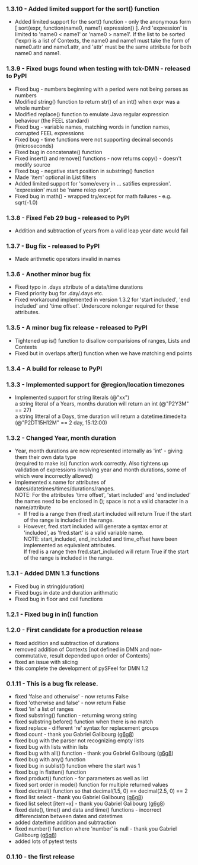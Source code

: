 ### 1.3.10 - Added limited support for the sort() function
 - Added limited support for the sort() function - only the anonymous form [ sort(expr, function(name0, name1) expression)) ]. And 'expression' is limited to 'name0 < name1' or 'name0 > name1'. If the list to be sorted ('expr) is a list of Contexts, the name0 and name1 must take the form of name0.attr and name1.attr, and 'attr' must be the same attribute for both name0 and name1.
### 1.3.9 - Fixed bugs found when testing with tck-DMN - released to PyPI
 - Fixed bug - numbers beginning with a period were not being parses as numbers
 - Modified string() function to return str() of an int() when expr was a whole number
 - Modified replace() function to emulate Java regular expression behaviour (the FEEL standard)
 - Fixed bug - variable names, matching words in function names, corrupted FEEL expressions
 - Fixed bug - time functions were not supporting decimal seconds (microseconds)
 - Fixed bug in concatenate() function
 - Fixed insert() and remove() functions - now returns copy() - doesn't modify source
 - Fixed bug - negative start position in substring() function
 - Made 'item' optional in List filters
 - Added limited support for 'some/every in ... satifies expression'. 'expression' must be 'name relop expr'.
 - Fixed bug in math() - wrapped try/except for math failures - e.g. sqrt(-1.0)
### 1.3.8 - Fixed Feb 29 bug - released to PyPI
 - Addition and subtraction of years from a valid leap year date would fail
### 1.3.7 - Bug fix - released to PyPI
* Made arithmetic operators invalid in names
### 1.3.6 - Another minor bug fix
* Fixed typo in .days attribute of a data/time durations
* Fixed priority bug for .day/.days etc.
* Fixed workaround implemented in version 1.3.2 for 'start included', 'end included' and 'time offset'. Underscore nolonger required for these attributes.
### 1.3.5 - A minor bug fix release - released to PyPI
* Tightened up is() function to disallow comparisions of ranges, Lists and Contexts
* Fixed but in overlaps after() function when we have matching end points
### 1.3.4 - A build for release to PyPI
### 1.3.3 - Implemented support for @region/location timezones
* Implemented support for string literals (@"xx")  
a string literal of a Years, months duration will return an int (@"P2Y3M" == 27)  
a string litteral of a Days, time duration will return a datetime.timedelta (@"P2DT15H12M" == 2 day, 15:12:00)
### 1.3.2 - Changed Year, month duration
* Year, month durations are now represented internally as 'int' - giving them their own data type  
(required to make is() function work correctly. Also tightens up validation of expressions involving year and month durations, some of which were incorrectly allowed)
* Implemented x.name for attributes of dates/datetimes/times/durations/ranges.  
NOTE: For the attributes 'time offset', 'start included' and 'end included' the names need to be enclosed in (); space is not a valid character in a name/attribute 
    - If fred is a range then (fred).start included will return True if the start of the range is included in the range.  
    - However, fred.start included will generate a syntax error at 'included', as 'fred.start' is a valid variable name.    
    NOTE: start_included, end_included and time_offset have been implemented as equivalent attributes.    
If fred is a range then fred.start_included will return True if the start of the range is included in the range.  
### 1.3.1 - Added DMN 1.3 functions
* Fixed bug in string(duration)
* Fixed bugs in date and duration arithmatic
* Fixed bug in floor and ceil functions
### 1.2.1 - Fixed bug in in() function
### 1.2.0 - First candidate for a production release
* fixed addition and subtraction of durations
* removed addition of Contexts [not defined in DMN and non-commutative, result depended upon order of Contexts]
* fixed an issue with slicing
* this complete the development of pySFeel for DMN 1.2
### 0.1.11 - This is a bug fix release.
* fixed 'false and otherwise' - now returns False
* fixed 'otherwise and false' - now return False
* fixed 'in' a list of ranges
* fixed substring() function - returning wrong string
* fixed substring before() function when there is no match
* fixed replace - different 're' syntax for replacement groups
* fixed count - thank you Gabriel Galibourg ([g6g8](https://github.com/g6g8))
* fixed bug with the parser not recognizing empty lists
* fixed bug with lists within lists
* fixed bug with all() function - thank you Gabriel Galibourg ([g6g8](https://github.com/g6g8))
* fixed bug with any() function
* fixed bug in sublist() function where the start was 1
* fixed bug in flatten() function
* fixed product() function - for parameters as well as list
* fixed sort order in mode() function for multiple returned values
* fixed decimal() function so that decimal(1.5, 0) == decimal(2.5, 0) == 2
* fixed list select - thank you Gabriel Galibourg ([g6g8](https://github.com/g6g8))
* fixed list select [item=x] - thank you Gabriel Galibourg ([g6g8](https://github.com/g6g8))
* fixed date(), time() and data and time() functions - incorrect differenciaton between dates and datetimes
* added date/time addition and subtraction
* fixed number() function where 'number' is null - thank you Gabriel Galibourg ([g6g8](https://github.com/g6g8))
* added lots of pytest tests
### 0.1.10 - the first release

